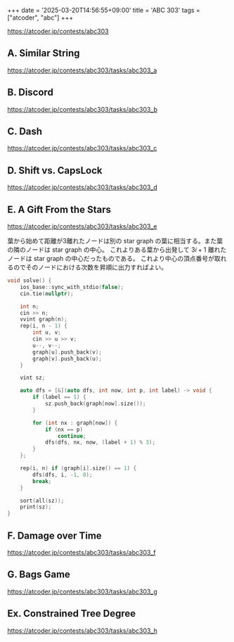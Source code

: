 +++
date = '2025-03-20T14:56:55+09:00'
title = 'ABC 303'
tags = ["atcoder", "abc"]
+++

<https://atcoder.jp/contests/abc303>

## A. Similar String

<https://atcoder.jp/contests/abc303/tasks/abc303_a>

## B. Discord

<https://atcoder.jp/contests/abc303/tasks/abc303_b>

## C. Dash

<https://atcoder.jp/contests/abc303/tasks/abc303_c>

## D. Shift vs. CapsLock

<https://atcoder.jp/contests/abc303/tasks/abc303_d>

## E. A Gift From the Stars

<https://atcoder.jp/contests/abc303/tasks/abc303_e>

葉から始めて距離が3離れたノードは別の star graph の葉に相当する。また葉の隣のノードは star graph の中心。
これよりある葉から出発して $3i+1$ 離れたノードは star graph の中心だったものである。
これより中心の頂点番号が取れるのでそのノードにおける次数を昇順に出力すればよい。

```cpp
void solve() {
    ios_base::sync_with_stdio(false);
    cin.tie(nullptr);

    int n;
    cin >> n;
    vvint graph(n);
    rep(i, n - 1) {
        int u, v;
        cin >> u >> v;
        u--, v--;
        graph[u].push_back(v);
        graph[v].push_back(u);
    }

    vint sz;

    auto dfs = [&](auto dfs, int now, int p, int label) -> void {
        if (label == 1) {
            sz.push_back(graph[now].size());
        }

        for (int nx : graph[now]) {
            if (nx == p)
                continue;
            dfs(dfs, nx, now, (label + 1) % 3);
        }
    };

    rep(i, n) if (graph[i].size() == 1) {
        dfs(dfs, i, -1, 0);
        break;
    }

    sort(all(sz));
    print(sz);
}
```

## F. Damage over Time

<https://atcoder.jp/contests/abc303/tasks/abc303_f>

## G. Bags Game

<https://atcoder.jp/contests/abc303/tasks/abc303_g>

## Ex. Constrained Tree Degree

<https://atcoder.jp/contests/abc303/tasks/abc303_h>
